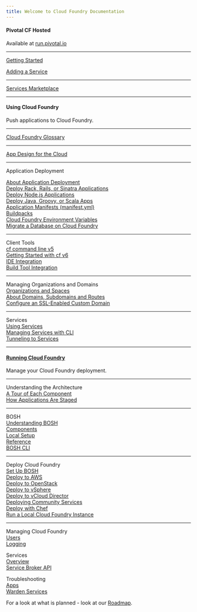 ```yaml
---
title: Welcome to Cloud Foundry Documentation
---
```


<div class="column-left">
  <div class="column-title">
  <h4>Pivotal CF Hosted</h4>
  </div>
   <p>Available at <a href="http://run.pivotal.io">run.pivotal.io</a></p>
   <hr>
  <p><a href="docs/dotcom/getting-started.html">Getting Started</a></p>
  <p><a href="docs/dotcom/adding-a-service.html">Adding a Service</a></p>
  </p>

  <hr>

   <p>
    <a href="docs/dotcom/marketplace/">Services Marketplace</a>
  </p>

 <hr>

</div>

<div class="column-middle">
  <div class="column-title">
      <h4>Using Cloud Foundry</h4>
  </div>
  <p>Push applications to Cloud Foundry.</p>

  <hr>
    <p><a href="docs/using/terms.html">Cloud Foundry Glossary</a></p>

  <hr>
  <p><a href="docs/using/app-arch/index.html">App Design for the Cloud</a></p>

  <hr>
  <p>Application Deployment<br>

  <a href="docs/using/deploying-apps/index.html">About Application Deployment</a><br>
  <a href="docs/using/deploying-apps/ruby/index.html">Deploy Rack, Rails, or Sinatra Applications</a><br>
  <a href="docs/using/deploying-apps/javascript/index.html">Deploy Node.js Applications</a><br>
  <a href="docs/using/deploying-apps/jvm/index.html">Deploy Java, Groovy, or Scala Apps</a><br>
  <a href="docs/using/deploying-apps/manifest.html">Application Manifests (manifest.yml)</a><br>
  <a href="docs/using/deploying-apps/buildpacks.html">Buildpacks</a><br>
  <a href="docs/using/deploying-apps/environment-variable.html">Cloud Foundry Environment Variables</a></br>
  <a href="docs/using/deploying-apps/migrate-db.html">Migrate a Database on Cloud Foundry</a></br>

  </p>
  <hr>

  <p>Client Tools<br>
  <a href="docs/using/managing-apps/cf/index.html">cf command line v5</a><br>
  <a href="docs/using/managing-apps/cf/go-cli.html">Getting Started with cf v6</a><br>
  <a href="docs/using/managing-apps/ide/index.html">IDE Integration</a><br>
  <a href="docs/using/managing-apps/build-tools/index.html">Build Tool Integration</a>
  </p>

  <hr>
  <p>Managing Organizations and Domains<br>
  <a href="docs/using/managing-apps/orgs-and-spaces.html">Organizations and Spaces</a><br>
  <a href="docs/using/managing-apps/custom-domains/index.html">About Domains, Subdomains and Routes</a>
  <br>
  <a href="docs/using/managing-apps/custom-domains/cloudflare.html">Configure an SSL-Enabled Custom Domain</a></p>


  <hr>
  <p>Services<br>
  <a href="docs/using/services/">Using Services</a></br>
  <a href="/docs/using/services/managing-services.html">Managing Services with CLI</a></br>
  <a href="/docs/using/services/tunnelling-with-services.html">Tunneling to Services</a>
  </p>
    <hr>

</div>

<div class="column-right">
  <div class="column-title">
    <a href="docs/running/index.html">
      <h4>Running Cloud Foundry</h4>
    </a>
  </div>
  <p>Manage your Cloud Foundry deployment.</p>

  <hr>

  <p>
  Understanding the Architecture<br>
  <a href="docs/running/architecture/">A Tour of Each Component</a><br>
  <a href="docs/running/architecture/how-applications-are-staged.html">How Applications Are Staged</a></p>

  <hr>

  <p>BOSH<br>
  <a href="docs/running/bosh/">Understanding BOSH</a><br>
  <a href="docs/running/bosh/components/index.html">Components</a><br>
  <a href="docs/running/bosh/setup/index.html">Local Setup</a><br>
  <a href="docs/running/bosh/reference/index.html">Reference</a><br>
  <a href="docs/running/bosh/reference/bosh-cli.html">BOSH CLI</a><br>

  </p>

  <hr>

  <p>
  Deploy Cloud Foundry<br>
  <a href="docs/running/bosh/setup/index.html">Set Up BOSH</a><br>
  <a href="docs/running/deploying-cf/ec2/index.html">Deploy  to AWS</a><br>
  <a href="docs/running/deploying-cf/openstack/index.html">Deploy to OpenStack</a><br>
  <a href="docs/running/deploying-cf/vsphere/index.html">Deploy to vSphere</a><br>
  <a href="docs/running/deploying-cf/vcloud/deploying_to_vcloud_director.html">Deploy to vCloud Director</a><br>
  <a href="docs/running/deploying-cf/adding-services.html">Deploying Community Services</a><br>
  <a href="docs/running/deploying-cf-with-chef/index.html">Deploy with Chef</a><br>
  <a href="docs/running/deploying-cf/run-local.html">Run a Local Cloud Foundry Instance</a>

  </p>

  <hr>

  <p>
  Managing Cloud Foundry<br>
  <a href="docs/running/managing-cf/managing-users.html">Users</a><br>
  <a href="docs/running/managing-cf/logging.html">Logging</a>
  </p>

  <p>
  Services<br>
  <a href="docs/running/architecture/services/">Overview</a><br>
  <a href="docs/running/architecture/services/api.html">Service Broker API</a><br>

  </p>

  <p>
  Troubleshooting<br>
  <a href="docs/running/troubleshooting/troubleshooting-apps.html">Apps</a><br>
  <a href="docs/running/troubleshooting/troubleshooting-warden-services.html">Warden Services</a>
  </p>

</div>

For a look at what is planned - look at our [Roadmap](docs/roadmap.html).

